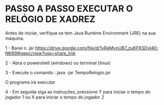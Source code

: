 # PASSO A PASSO EXECUTAR O RELÓGIO DE XADREZ 

Antes de iniciar, verifique se tem Java Runtime Environment (JRE) na sua máquina.


1 - Baixe o .jar https://drive.google.com/file/d/1yReMynUB7_zuKFKSDvI40-NK69l6gepc/view?usp=share_link

2 - Abra o powershell (windows) ou terminal (linux)

3 - Execute o comando : java -jar TempoRelogio.jar

O programa irá executar

4 - Em seguida siga as instruções, pressione Y para iniciar o tempo do jogador 1 ou X para iniciar o tempo do jogador 2
